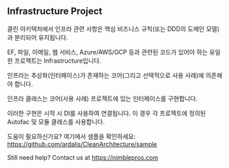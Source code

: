 ﻿## Infrastructure Project

클린 아키텍처에서 인프라 관련 사항은 핵심 비즈니스 규칙(또는 DDD의 도메인 모델)과 분리되어 유지됩니다.

EF, 파일, 이메일, 웹 서비스, Azure/AWS/GCP 등과 관련된 코드가 있어야 하는 유일한 프로젝트는 Infrastructure입니다.

인프라는 추상화(인터페이스)가 존재하는 코어(그리고 선택적으로 사용 사례)에 의존해야 합니다.

인프라 클래스는 코어(사용 사례) 프로젝트에 있는 인터페이스를 구현합니다.

이러한 구현은 시작 시 DI를 사용하여 연결됩니다. 이 경우 각 프로젝트에 정의된 Autofac 및 모듈 클래스를 사용합니다.

도움이 필요하신가요? 여기에서 샘플을 확인하세요:
https://github.com/ardalis/CleanArchitecture/sample

Still need help?
Contact us at https://nimblepros.com
